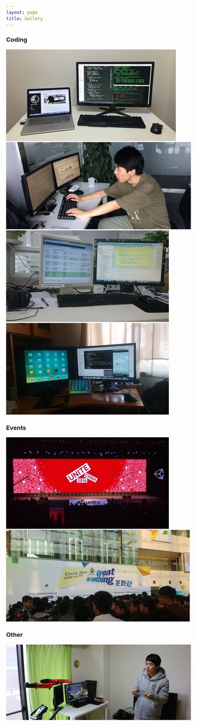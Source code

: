 ```yaml
---
layout: page
title: Gallery
---
```


<style>
img {
  display:inline-block;
}

@media (min-width: 48em) {
  .content {
    max-width: 80rem;
  }
}
</style>

### Coding

<a href="/public/img/ayase_blog.jpg" data-lightbox="gallery" data-title="Writting my tech blog at Kita-Ayase">
	<img src="/public/img/ayase_blog-sm.jpg" alt="writting-blog"/>
</a>
<a href="/public/img/itrigo-dev-drseek.jpg" data-lightbox="gallery" data-title="Developing Admin Console Website for DrSeek">
	<img src="/public/img/itrigo-dev-drseek-sm.jpg" alt="drseek-dev"/>
</a>
<a href="/public/img/hualu-work.jpg" data-lightbox="gallery" data-title="Developing Hypertension System for Fuwai Hospital Research">
	<img src="/public/img/hualu-api-dev-sm.jpg" alt="hypertension-system-dev"/>
</a>
<a href="/public/img/home-dev-flappy-beetle.jpg" data-lightbox="gallery" data-title="Making the game - Flappy Beetle!">
	<img src="/public/img/home-dev-flappy-beetle-sm.jpg" alt="flappy-beetle-dev"/>
</a>

### Events

<a href="/public/img/unite2014.jpg" data-lightbox="gallery" data-title="Joined Unte 2014">
	<img src="/public/img/unite2014-sm.jpg" alt="unite2014"/>
</a>
<a href="/public/img/cocos2014.jpg" data-lightbox="gallery" data-title="Joined Cocos 2014">
	<img src="/public/img/cocos2014-sm.jpg" alt="cocos2014"/>
</a>


### Other

<a href="/public/img/ayase-drone.jpg" data-lightbox="gallery" data-title="Drive my drone at dorm, Kita-Ayase">
	<img src="/public/img/ayase-drone-sm.jpg" alt="ayase-drone"/>
</a>